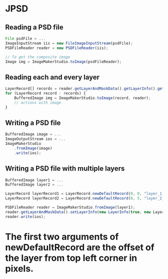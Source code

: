 # JPSD

## Reading a PSD file

```js
File psdFile = ...
ImageInputStream iis = new FileImageInputStream(psdFile);
PSDFileReader reader = new PSDFileReader(iis);

// To get the composite image
Image img = ImageMakerStudio.toImage(psdFileReader);
```

## Reading each and every layer

```js
LayerRecord[] records = reader.getLayerAndMaskData().getLayerInfo().getLayerRecords();
for (LayerRecord record : records) {
    BufferedImage img = ImageMakerStudio.toImage(record, reader);
    // actions with image
}
```

## Writing a PSD file

```js
BufferedImage image = ...
ImageOutputStream ios = ... 
ImageMakerStudio
    .fromImage(image)
    .write(ios);
```

## Writing a PSD file with multiple layers

```js
BufferedImage layer1 = ...
BufferedImage layer2 = ...

LayerRecord layerRecord1 = LayerRecord.newDefaultRecord(0, 0, "layer_1_name", layer1);
LayerRecord layerRecord2 = LayerRecord.newDefaultRecord(0, 5, "layer_2_name", layer2);

PSDFileReader reader = ImageMakerStudio.fromImage(layer1);
reader.getLayerAndMaskData().setLayerInfo(new LayerInfo(true, new LayerRecord[]{layerRecord1, layerRecord2}));
reader.write(ios);
```

# The first two arguments of newDefaultRecord are the offset of the layer from top left corner in pixels.
